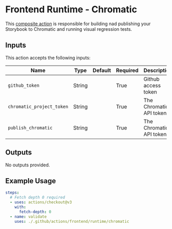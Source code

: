 # Frontend Runtime - Chromatic

This [composite action](./action.yml) is responsible for building nad publishing your Storybook to Chromatic and running visual regression tests.

## Inputs

This action accepts the following inputs:

| Name                        | Type    | Default                      | Required  | Description                                               |
| --------------------------- | ------- | ---------------------------- | --------- | --------------------------------------------------------- |
| `github_token`              | String  |                              | True      | Github access token
| `chromatic_project_token`   | String  |                              | True      | The Chromatic API token
| `publish_chromatic`   | String  |                              | True      | The Chromatic API token
                                                                           
## Outputs

No outputs provided.                                              

## Example Usage

```yaml
steps:
  # Fetch depth 0 required
  - uses: actions/checkout@v3
    with:
      fetch-depth: 0
  - name: validate
    uses: ./.github/actions/frontend/runtime/chromatic
```

